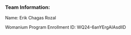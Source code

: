 ### Team Information:
Name: Erik Chagas Rozal

Womanium Program Enrollment ID: WQ24-6anYErgAIAsdlID

